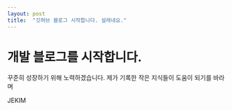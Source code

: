 ```yaml
---
layout: post
title:  "깃허브 블로그 시작합니다. 설레네요."
---
```


# 개발 블로그를 시작합니다. 

꾸준히 성장하기 위해 노력하겠습니다.
제가 기록한 작은 지식들이 도움이 되기를 바라며

JEKIM
